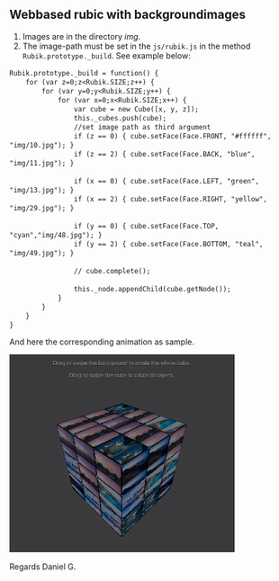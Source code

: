 ## Webbased rubic with backgroundimages

1. Images are in the directory *img*.
2. The image-path must be set in the <code>js/rubik.js</code> in the method <code>Rubik.prototype._build</code>.
See example below: 
```
Rubik.prototype._build = function() {
	for (var z=0;z<Rubik.SIZE;z++) {
		for (var y=0;y<Rubik.SIZE;y++) {
			for (var x=0;x<Rubik.SIZE;x++) {
				var cube = new Cube([x, y, z]);
				this._cubes.push(cube);
				//set image path as third argument
				if (z == 0) { cube.setFace(Face.FRONT, "#ffffff", "img/10.jpg"); }
				if (z == 2) { cube.setFace(Face.BACK, "blue", "img/11.jpg"); }

				if (x == 0) { cube.setFace(Face.LEFT, "green", "img/13.jpg"); }
				if (x == 2) { cube.setFace(Face.RIGHT, "yellow", "img/29.jpg"); }

				if (y == 0) { cube.setFace(Face.TOP, "cyan","img/48.jpg"); }
				if (y == 2) { cube.setFace(Face.BOTTOM, "teal", "img/49.jpg"); }

				// cube.complete();

				this._node.appendChild(cube.getNode());
			}
		}
	}
}

```

And here the corresponding animation as sample.

![alt text](img/example.gif "Sample rubic")


Regards
Daniel G.

